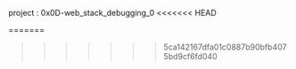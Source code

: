 project : 0x0D-web_stack_debugging_0
<<<<<<< HEAD

=======
>>>>>>> 5ca142167dfa01c0887b90bfb4075bd9cf6fd040
